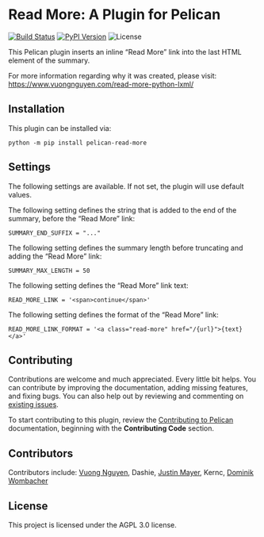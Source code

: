Read More: A Plugin for Pelican
===============================

[![Build Status](https://img.shields.io/github/workflow/status/pelican-plugins/read-more/build)](https://github.com/pelican-plugins/read-more/actions)
[![PyPI Version](https://img.shields.io/pypi/v/pelican-read-more)](https://pypi.org/project/pelican-read-more/)
![License](https://img.shields.io/pypi/l/pelican-read-more?color=blue)

This Pelican plugin inserts an inline “Read More” link into the last HTML element of the summary.

For more information regarding why it was created, please visit: https://www.vuongnguyen.com/read-more-python-lxml/

Installation
------------

This plugin can be installed via:

    python -m pip install pelican-read-more

Settings
--------

The following settings are available. If not set, the plugin will use default values.

The following setting defines the string that is added to the end of the summary, before the “Read More” link:

	SUMMARY_END_SUFFIX = "..."

The following setting defines the summary length before truncating and adding the “Read More” link:

    SUMMARY_MAX_LENGTH = 50

The following setting defines the “Read More” link text:

    READ_MORE_LINK = '<span>continue</span>'

The following setting defines the format of the “Read More” link:

    READ_MORE_LINK_FORMAT = '<a class="read-more" href="/{url}">{text}</a>'

Contributing
------------

Contributions are welcome and much appreciated. Every little bit helps. You can contribute by improving the documentation, adding missing features, and fixing bugs. You can also help out by reviewing and commenting on [existing issues][].

To start contributing to this plugin, review the [Contributing to Pelican][] documentation, beginning with the **Contributing Code** section.

[existing issues]: https://github.com/pelican-plugins/read-more/issues
[Contributing to Pelican]: https://docs.getpelican.com/en/latest/contribute.html

Contributors
------------

Contributors include: [Vuong Nguyen](https://www.vuongnguyen.com), Dashie, [Justin Mayer](https://justinmayer.com), Kernc, [Dominik Wombacher](https://dominik.wombacher.cc)

License
-------

This project is licensed under the AGPL 3.0 license.

